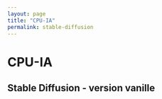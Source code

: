 ```yaml
---
layout: page
title: "CPU-IA"
permalink: stable-diffusion
---
```

# CPU-IA
## Stable Diffusion - version vanille

<script type="module"
src="https://gradio.s3-us-west-2.amazonaws.com/3.5/gradio.js">
</script>

<gradio-app space="runwayml/stable-diffusion-v1-5"></gradio-app>
